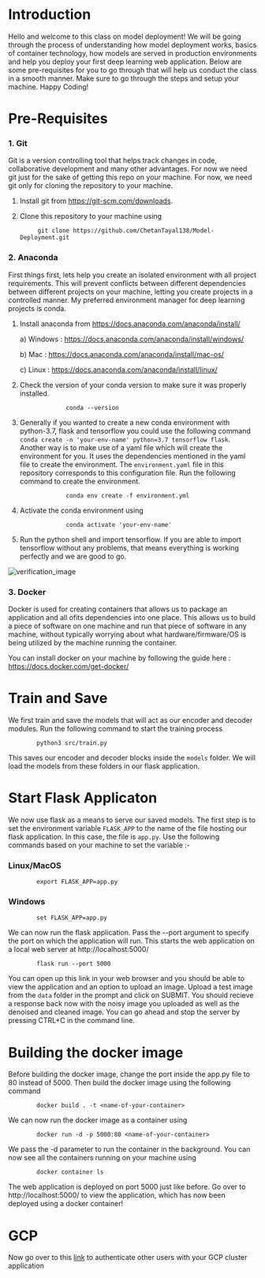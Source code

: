 # Introduction 

Hello and welcome to this class on model deployment! We will be going through the process of understanding how model deployment works, basics of container technology, how models are served in production environments and help you deploy your first deep learning web application. Below are some pre-requisites for you to go through that will help us conduct the class in a smooth manner. Make sure to go through the steps and setup your machine. Happy Coding!


# Pre-Requisites 

### 1. Git 

Git is a version controlling tool that helps track changes in code, collaborative development and many other advantages. For now we need git just for the sake of getting this repo on your machine. For now, we need git only for cloning the repository to your machine.

1. Install git from https://git-scm.com/downloads.

2. Clone this repository to your machine using
            
            git clone https://github.com/ChetanTayal138/Model-Deployment.git

### 2. Anaconda 

First things first, lets help you create an isolated environment with all project requirements. This will prevent conflicts between different dependencies between different projects on your machine, letting you create projects in a controlled manner. My preferred environment manager for deep learning projects is conda.

1. Install anaconda from https://docs.anaconda.com/anaconda/install/ 

    a) Windows : https://docs.anaconda.com/anaconda/install/windows/
    
    b) Mac : https://docs.anaconda.com/anaconda/install/mac-os/
    
    c) Linux : https://docs.anaconda.com/anaconda/install/linux/

2. Check the version of your conda version to make sure it was properly installed.

                    conda --version

3. Generally if you wanted to create a new conda environment with python-3.7, flask and tensorflow you could use the following command `conda create -n 'your-env-name' python=3.7 tensorflow flask`. Another way is to make use of a yaml file which will create the environment for you. It uses the dependencies mentioned in the yaml file to create the environment. The `environment.yaml` file in this repository corresponds to this configuration file. Run the following command to create the environment.

                    conda env create -f environment.yml

4. Activate the conda environment using 
            
                    conda activate 'your-env-name'

5. Run the python shell and import tensorflow. If you are able to import tensorflow without any problems, that means everything is working perfectly and we are good to go. 

![verification_image](https://github.com/ChetanTayal138/Model-Deployment/blob/master/images/verify_tensorflow.png)

### 3. Docker

Docker is used for creating containers that allows us to package an application and all ofits dependencies into one place. This allows us to build a piece of software on one machine and run that piece of software in any machine, without typically worrying about what hardware/firmware/OS is being utilized by the machine running the container. 

You can install docker on your machine by following the guide here : https://docs.docker.com/get-docker/


# Train and Save

We first train and save the models that will act as our encoder and decoder modules. Run the following command to start the training process

            python3 src/train.py

This saves our encoder and decoder blocks inside the `models` folder. We will load the models from these folders in our flask application.


# Start Flask Applicaton

We now use flask as a means to serve our saved models. The first step is to set the environment variable `FLASK_APP` to the name of the file hosting our flask application. In this case, the file is `app.py`.
Use the following commands based on your machine to set the variable :-

### Linux/MacOS

            export FLASK_APP=app.py

### Windows

            set FLASK_APP=app.py

We can now run the flask application. Pass the --port argument to specify the port on which the application will run. This starts the web application on a local web server at http://localhost:5000/ 

            flask run --port 5000

You can open up this link in your web browser and you should be able to view the application and an option to upload an image. Upload a test image from the `data` folder in the prompt and click on SUBMIT. You should recieve a response back now with the noisy image you uploaded as well as the denoised and cleaned image. You can go ahead and stop the server by pressing CTRL+C in the command line.


# Building the docker image

Before building the docker image, change the port inside the app.py file to 80 instead of 5000. Then build the docker image using the following command 

            docker build . -t <name-of-your-container>

We can now run the docker image as a container using 

            docker run -d -p 5000:80 <name-of-your-container>

We pass the -d parameter to run the container in the background. You can now see all the containers running on your machine using 

            docker container ls

The web application is deployed on port 5000 just like before. Go over to http://localhost:5000/ to view the application, which has now been deployed using a docker container!



# GCP

Now go over to this [link](https://www.youtube.com/watch?v=dQw4w9WgXcQ) to authenticate other users with your GCP cluster application

